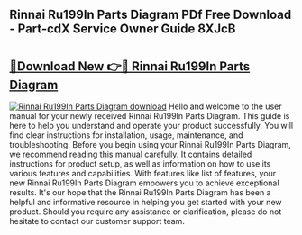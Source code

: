 ## Rinnai Ru199In Parts Diagram PDf Free Download - Part-cdX Service Owner Guide 8XJcB

# <h2><a href="http://dfkjbn4.blite.top/?on=Rinnai+Ru199In+Parts+Diagram">🔗Download New 👉🔴 Rinnai Ru199In Parts Diagram</a></h2>

[![Rinnai Ru199In Parts Diagram download](https://i.imgur.com/lujVjoI.png)](http://dfkjbn4.blite.top/?on=Rinnai+Ru199In+Parts+Diagram)
Hello and welcome to the user manual for your newly received Rinnai Ru199In Parts Diagram. This guide is here to help you understand and operate your product successfully. You will find clear instructions for installation, usage, maintenance, and troubleshooting. Before you begin using your Rinnai Ru199In Parts Diagram, we recommend reading this manual carefully. It contains detailed instructions for product setup, as well as information on how to use its various features and capabilities. With features like list of features, your new Rinnai Ru199In Parts Diagram empowers you to achieve exceptional results. It's our hope that the Rinnai Ru199In Parts Diagram has been a helpful and informative resource in helping you get started with your new product. Should you require any assistance or clarification, please do not hesitate to contact our customer support team.
